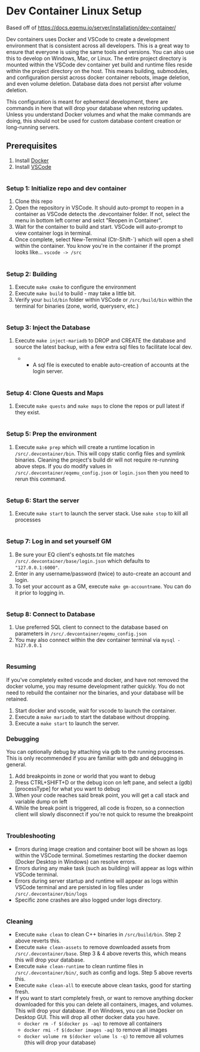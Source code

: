 # Dev Container Linux Setup

Based off of https://docs.eqemu.io/server/installation/dev-container/

Dev containers uses Docker and VSCode to create a development environment that is consistent across all developers. This is a great way to ensure that everyone is using the same tools and versions. You can also use this to develop on Windows, Mac, or Linux. The entire project directory is mounted within the VSCode dev container yet build and runtime files reside within the project directory on the host. This means building, submodules, and configuration persist across docker container reboots, image deletion, and even volume deletion. Database data does not persist after volume deletion.

This configuration is meant for ephemeral development, there are commands in here that will drop your database when restoring updates. Unless you understand Docker volumes and what the make commands are doing, this should not be used for custom database content creation or long-running servers.


## Prerequisites
1. Install [Docker](https://www.docker.com/products/docker-desktop)
2. Install [VSCode](https://code.visualstudio.com/)

#

### Setup 1: Initialize repo and dev container
1. Clone this repo
2. Open the repository in VSCode. It should auto-prompt to reopen in a container as VSCode detects the .devcontainer folder. If not, select the menu in bottom left corner and selct "Reopen in Container".
3. Wait for the container to build and start. VSCode will auto-prompt to view container logs in terminal.
4. Once complete, select New-Terminal (Ctr-Shift-\`) which will open a shell within the container. You know you're in the container if the prompt looks like... `vscode -> /src`

#

### Setup 2: Building
1. Execute `make cmake` to configure the environment
2. Execute `make build` to build - may take a little bit.
3. Verify your `build/bin` folder within VSCode or `/src/build/bin` within the terminal for binaries (zone, world, queryserv, etc.)

#

### Setup 3: Inject the Database
1. Execute `make inject-mariadb` to DROP and CREATE the database and source the latest backup, with a few extra sql files to facilitate local dev.

	* - A sql file is executed to enable auto-creation of accounts at the login server.

#

### Setup 4: Clone Quests and Maps
1. Execute `make quests` and `make maps` to clone the repos or pull latest if they exist.

#

### Setup 5: Prep the environment
1. Execute `make prep` which will create a runtime location in `/src/.devcontainer/bin`. This will copy static config files and symlink binaries. Cleaning the project's build dir will not require re-running above steps. If you do modify values in `/src/.devcontainer/eqemu_config.json` or `login.json` then you need to rerun this command.

#

### Setup 6: Start the server
1. Execute `make start` to launch the server stack. Use `make stop` to kill all processes

#

### Setup 7: Log in and set yourself GM
1. Be sure your EQ client's eqhosts.txt file matches `/src/.devcontainer/base/login.json` which defaults to `"127.0.0.1:6000"`.
2. Enter in any username/password (twice) to auto-create an account and login.
3. To set your account as a GM, execute `make gm-accountname`. You can do it prior to logging in.

#

### Setup 8: Connect to Database
1. Use preferred SQL client to connect to the database based on parameters in `/src/.devcontainer/eqemu_config.json`
2. You may also connect within the dev container terminal via `mysql -h127.0.0.1`

#

### Resuming
If you've completely exited vscode and docker, and have not removed the docker volume, you may resume development rather quickly. You do not need to rebuild the container nor the binaries, and your database will be retained.
1. Start docker and vscode, wait for vscode to launch the container.
2. Execute a `make mariadb` to start the database without dropping.
3. Execute a `make start` to launch the server.

### Debugging
You can optionally debug by attaching via gdb to the running processes. This is only recommended if you are familiar with gdb and debugging in general.
1. Add breakpoints in zone or world that you want to debug
2. Press CTRL+SHIFT+D or the debug icon on left pane, and select a (gdb) [processType] for what you want to debug
3. When your code reaches said break point, you will get a call stack and variable dump on left
4. While the break point is triggered, all code is frozen, so a connection client will slowly disconnect if you're not quick to resume the breakpoint

#

### Troubleshooting
- Errors during image creation and container boot will be shown as logs within the VSCode terminal. Sometimes restarting the docker daemon (Docker Desktop in Windows) can resolve errors.
- Errors during any make task (such as building) will appear as logs within VSCode terminal.
- Errors during server startup and runtime will appear as logs within VSCode terminal and are persisted in log files under `/src/.devcontainer/bin/logs`
- Specific zone crashes are also logged under logs directory.

#

### Cleaning
- Execute `make clean` to clean C++ binaries in `/src/build/bin`. Step 2 above reverts this.
- Execute `make clean-assets` to remove downloaded assets from `/src/.devcontainer/base`. Step 3 & 4 above reverts this, which means this will drop your database.
- Execute `make clean-runtime` to clean runtime files in `/src/.devcontainer/bin/`, such as config and logs. Step 5 above reverts this.
- Execute `make clean-all` to execute above clean tasks, good for starting fresh.
- If you want to start completely fresh, or want to remove anything docker downloaded for this you can delete all containers, images, and volumes. This will drop your database. If on Windows, you can use Docker on Desktop GUI. This will drop all other docker data you have.
	- `docker rm -f $(docker ps -aq)` to remove all containers
	- `docker rmi -f $(docker images -aq)` to remove all images
	- `docker volume rm $(docker volume ls -q)` to remove all volumes (this will drop your database)
